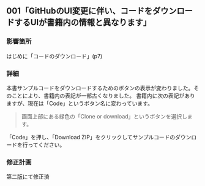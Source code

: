 ## 001「GitHubのUI変更に伴い、コードをダウンロードするUIが書籍内の情報と異なります」

### 影響箇所
はじめに「コードのダウンロード」(p7)

### 詳細
本書サンプルコードをダウンロードするためのボタンの表示が変わりました。そのことにより、書籍内の表記が一部古くなりました。
書籍内に次の表記がありますが、現在は「Code」というボタン名に変わっています。

> 画面上部にある緑色の「Clone or download」というボタンを選択します。

「Code」を押し、「Download ZIP」をクリックしてサンプルコードのダウンロードを行ってください。

### 修正計画
第二版にて修正済
